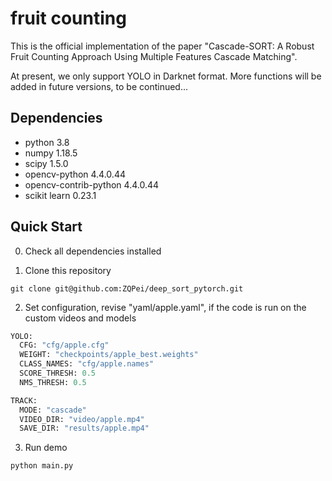 # fruit counting
This is the official implementation of the paper "Cascade-SORT: A Robust Fruit Counting Approach Using Multiple Features Cascade Matching".

At present, we only support YOLO in Darknet format. More functions will be added in future versions, to be continued...

## Dependencies
- python 3.8
- numpy 1.18.5
- scipy 1.5.0
- opencv-python 4.4.0.44
- opencv-contrib-python 4.4.0.44
- scikit learn 0.23.1

## Quick Start
0. Check all dependencies installed

1. Clone this repository
```
git clone git@github.com:ZQPei/deep_sort_pytorch.git
```

2. Set configuration, revise "yaml/apple.yaml", if the code is run on the custom videos and models
```python
YOLO:
  CFG: "cfg/apple.cfg"
  WEIGHT: "checkpoints/apple_best.weights"
  CLASS_NAMES: "cfg/apple.names"
  SCORE_THRESH: 0.5
  NMS_THRESH: 0.5

TRACK:
  MODE: "cascade"
  VIDEO_DIR: "video/apple.mp4"
  SAVE_DIR: "results/apple.mp4"
```

3. Run demo
```
python main.py
```